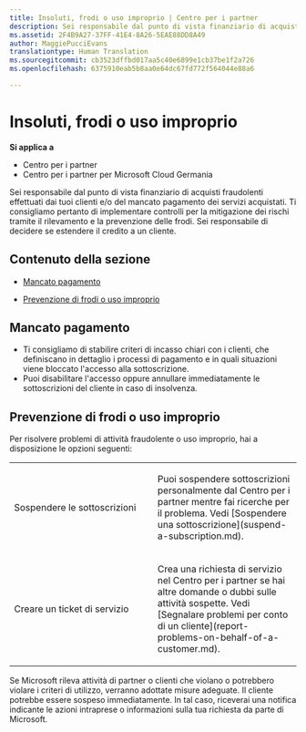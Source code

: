 ```yaml
---
title: Insoluti, frodi o uso improprio | Centro per i partner
description: Sei responsabile dal punto di vista finanziario di acquisti fraudolenti effettuati dai tuoi clienti e/o del mancato pagamento dei servizi acquistati. Ti consigliamo pertanto di implementare controlli per la mitigazione dei rischi tramite il rilevamento e la prevenzione delle frodi.
ms.assetid: 2F4B9A27-37FF-41E4-8A26-5EAE88DD8A49
author: MaggiePucciEvans
translationtype: Human Translation
ms.sourcegitcommit: cb3523dffbd017aa5c40e6899e1cb37be1f2a726
ms.openlocfilehash: 6375910eab5b8aa0e64dc67fd772f564044e88a6

---
```


# Insoluti, frodi o uso improprio

**Si applica a**

-  Centro per i partner
-  Centro per i partner per Microsoft Cloud Germania

Sei responsabile dal punto di vista finanziario di acquisti fraudolenti effettuati dai tuoi clienti e/o del mancato pagamento dei servizi acquistati. Ti consigliamo pertanto di implementare controlli per la mitigazione dei rischi tramite il rilevamento e la prevenzione delle frodi. Sei responsabile di decidere se estendere il credito a un cliente.

## Contenuto della sezione


-   [Mancato pagamento](#nonpayment)

-   [Prevenzione di frodi o uso improprio](#fraudmisusemitigation)

## <a href="" id="nonpayment"></a>Mancato pagamento


-   Ti consigliamo di stabilire criteri di incasso chiari con i clienti, che definiscano in dettaglio i processi di pagamento e in quali situazioni viene bloccato l'accesso alla sottoscrizione.
-   Puoi disabilitare l'accesso oppure annullare immediatamente le sottoscrizioni del cliente in caso di insolvenza.

## <a href="" id="fraudmisusemitigation"></a>Prevenzione di frodi o uso improprio


Per risolvere problemi di attività fraudolente o uso improprio, hai a disposizione le opzioni seguenti:

<table>
<colgroup>
<col width="50%" />
<col width="50%" />
</colgroup>
<tbody>
<tr class="odd">
<td>Sospendere le sottoscrizioni</td>
<td><p>Puoi sospendere sottoscrizioni personalmente dal Centro per i partner mentre fai ricerche per il problema. Vedi [Sospendere una sottoscrizione](suspend-a-subscription.md).</p></td>
</tr>
<tr class="even">
<td>Creare un ticket di servizio</td>
<td><p>Crea una richiesta di servizio nel Centro per i partner se hai altre domande o dubbi sulle attività sospette. Vedi [Segnalare problemi per conto di un cliente](report-problems-on-behalf-of-a-customer.md).</p></td>
</tr>
</tbody>
</table>

 

Se Microsoft rileva attività di partner o clienti che violano o potrebbero violare i criteri di utilizzo, verranno adottate misure adeguate. Il cliente potrebbe essere sospeso immediatamente. In tal caso, riceverai una notifica indicante le azioni intraprese o informazioni sulla tua richiesta da parte di Microsoft.

 

 






<!--HONumber=Jan17_HO2-->


